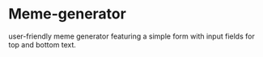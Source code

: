 # Meme-generator
user-friendly meme generator featuring a simple form with input fields for top and bottom text.
